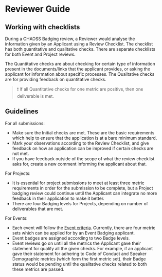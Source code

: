 # Reviewer Guide

## Working with checklists

During a CHAOSS Badging review, a Reviewer would analyse the information given by an Applicant using a Review Checklist. The checklist has both quantitative and qualitative checks. There are separate checklists for both Event and Project reviews.

The Quantitative checks are about checking for certain type of information present in the documents/links that the applicant provides, or asking the applicant for information about specific processes. The Qualitative checks are for providing feedback on quantitative checks.

> ❗ If all Quantitative checks for one metric are positive, then one deliverable is met.

## Guidelines

For all submissions:
  - Make sure the Initial checks are met. These are the basic requirements which help to ensure that the application is at a bare minimum standard.
  - Mark your observations according to the Review Checklist, and give feedback on how an application can be improved if certain checks are not met.
  - If you have feedback outside of the scope of what the review checklist asks for, create a new comment informing the applicant about that.

For Projects:
  - It is essential for project submissions to meet at least three metric requirements in order for the submission to be complete, but a Project badging review could continue until the Applicant can integrate no more feedback in their application to make it better.
  - There are four Badging levels for Projects, depending on number of deliverables that are met.

For Events:
  - Each event will follow the [Event criteria](https://github.com/badging/event-diversity-and-inclusion/blob/master/submission/event-criteria.md). Currently, there are four metric sets which can be applied for by an Event Badging applicant.
  - Event badges are assigned according to two Badge levels.
  - Event reviews go on until all the metrics the Applicant gave their statement for qualify all the given checks. For example, if an applicant gave their statement for adhering to Code of Conduct and Speaker Demographic metrics (which form the first metric set), their Badge status would be pending until the qualitative checks related to both these metrics are passed.
